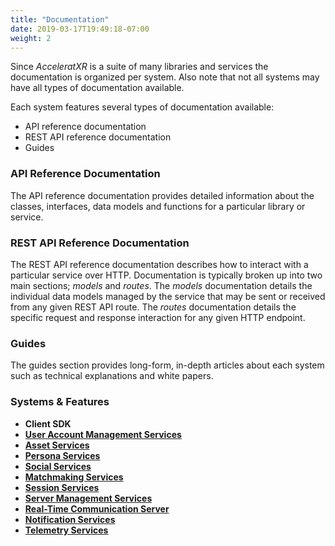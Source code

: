 ```yaml
---
title: "Documentation"
date: 2019-03-17T19:49:18-07:00
weight: 2
---
```


Since _AcceleratXR_ is a suite of many libraries and services the documentation is organized per system. Also note that not all systems may have all types of documentation available.

Each system features several types of documentation available:

-   API reference documentation
-   REST API reference documentation
-   Guides

### API Reference Documentation

The API reference documentation provides detailed information about the classes, interfaces, data models and functions for a particular library or service.

### REST API Reference Documentation

The REST API reference documentation describes how to interact with a particular service over HTTP. Documentation is typically broken up into two main sections; _models_ and _routes_. The _models_ documentation details the individual data models managed by the service that may be sent or received from any given REST API route. The _routes_ documentation details the specific request and response interaction for any given HTTP endpoint.

### Guides

The guides section provides long-form, in-depth articles about each system such as technical explanations and white papers.

### Systems & Features

-   **Client SDK**
-   [**User Account Management Services**](/docs/account_services)
-   [**Asset Services**](/docs/asset_services)
-   [**Persona Services**](/docs/persona_services)
- 	[**Social Services**](/docs/social_services)
-   [**Matchmaking Services**](/docs/matchmaking_services)
-	[**Session Services**](/docs/session_services)
-   [**Server Management Services**](/docs/server_manager_services)
-   [**Real-Time Communication Server**](/docs/rtc_server)
-   [**Notification Services**](/docs/notification_services)
-	[**Telemetry Services**](/docs/telemetry_services)